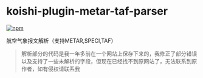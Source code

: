 # koishi-plugin-metar-taf-parser

[![npm](https://img.shields.io/npm/v/koishi-plugin-metar-taf-parser?style=flat-square)](https://www.npmjs.com/package/koishi-plugin-metar-taf-parser)

航空气象报文解析（支持METAR,SPECI,TAF）

> 解析部分的代码是我一年多前在一个网站上保存下来的，我修正了部分错误以及支持了一些未解析的字段，但现在已经找不到原网站了，无法联系到原作者，如有侵权请联系我